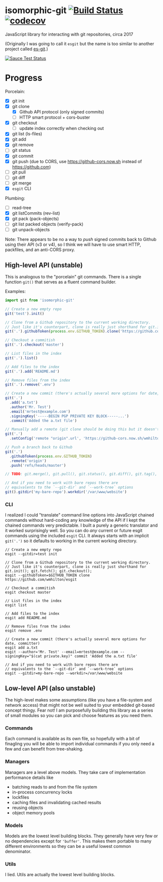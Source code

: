# isomorphic-git [![Build Status](https://travis-ci.org/wmhilton/isomorphic-git.svg?branch=master)](https://travis-ci.org/wmhilton/isomorphic-git) [![codecov](https://codecov.io/gh/wmhilton/isomorphic-git/branch/master/graph/badge.svg)](https://codecov.io/gh/wmhilton/isomorphic-git)
JavaScript library for interacting with git repositories, circa 2017

(Originally I was going to call it `esgit` but the name is too similar to another
project called [es-git](https://github.com/es-git/es-git).)

[![Sauce Test Status](https://saucelabs.com/browser-matrix/_wmhilton.svg)](https://saucelabs.com/u/_wmhilton)

# Progress

Porcelain:

- [x] git init
- [x] git clone
  - [x] Github API protocol (only signed commits)
  - [ ] HTTP smart protocol + cors-buster
- [x] git checkout
  - [ ] update index correctly when checking out
- [x] git list (ls-files)
- [x] git add
- [x] git remove
- [ ] git status
- [x] git commit
- [x] git push (due to CORS, use https://github-cors.now.sh instead of https://github.com)
- [ ] git pull
- [ ] git diff
- [ ] git merge
- [x] `esgit` CLI

Plumbing:

- [ ] read-tree
- [x] git listCommits (rev-list)
- [x] git pack (pack-objects)
- [ ] git list packed objects (verify-pack)
- [ ] git unpack-objects

Note: There appears to be no a way to *push* signed commits back to Github using their API (v3 or v4), so I think we will have to use smart HTTP, packfiles, and an anti-CORS proxy.

## High-level API (unstable)

This is analogous to the "porcelain" git commands. There is a single function `git()` that serves as a fluent command builder.

Examples:

```js
import git from 'isomorphic-git'

// Create a new empty repo
git('test').init()

// Clone from a Github repository to the current working directory.
// Just like it's counterpart, clone is really just shorthand for git.init(); git.fetch(); git.checkout();
git('.').githubToken(process.env.GITHUB_TOKEN).clone('https://github.com/wmhilton/esgit')

// Checkout a commitish
git('.').checkout('master')

// List files in the index
git('.').list()

// Add files to the index
git('.').add('README.md')

// Remove files from the index
git('.').remove('.env')

// Create a new commit (there's actually several more options for date, committer)
git('.')
  .add('a.txt')
  .author('Mr. Test')
  .email('mrtest@example.com')
  .signingKey('-----BEGIN PGP PRIVATE KEY BLOCK-----...')
  .commit('Added the a.txt file')

// Manually add a remote (git clone should be doing this but it doesn't (yet))
git('.')
  .setConfig('remote "origin".url', 'https://github-cors.now.sh/wmhilton/test.empty')

// Push a branch back to Github
git('.')
  .githubToken(process.env.GITHUB_TOKEN)
  .remote('origin')
  .push('refs/heads/master')

// TODO: git.merge(), git.pull(), git.status(), git.diff(), git.tag(), git.branch(), etc

// And if you need to work with bare repos there are
// equivalents to the `--git-dir` and `--work-tree` options
git().gitdir('my-bare-repo').workdir('/var/www/website')
```

### CLI

I realized I could "translate" command line options into JavaScript chained commands
without hard-coding any knowledge of the API if I kept the chained commands very predictable.
I built a purely a generic translator and it worked surprisingly well.
So you can do *any* current or future esgit commands using the included `esgit` CLI.
It always starts with an implicit `git('.')` so it defaults to working in the
current working directory.

```
// Create a new empty repo
esgit --gitdir=test init

// Clone from a Github repository to the current working directory.
// Just like it's counterpart, clone is really just shorthand for git.init(); git.fetch(); git.checkout();
esgit --githubToken=$GITHUB_TOKEN clone https://github.com/wmhilton/esgit

// Checkout a commitish
esgit checkout master

// List files in the index
esgit list

// Add files to the index
esgit add README.md

// Remove files from the index
esgit remove .env

// Create a new commit (there's actually several more options for date, committer)
esgit add a.txt
esgit --author='Mr. Test' --email=mrtest@example.com --signingKey="$(cat private.key)" commit 'Added the a.txt file'

// And if you need to work with bare repos there are
// equivalents to the `--git-dir` and `--work-tree` options
esgit --gitdir=my-bare-repo --workdir=/var/www/website
```

## Low-level API (also unstable)

The high-level makes some assumptions (like you have a file-system and network access) that might not be well suited
to your embedded git-based concept thingy. Fear not! I am
purposefully building this library as a series of small modules
so you can pick and choose features as you need them.

### Commands

Each command is available as its own file, so hopefully with
a bit of finagling you will be able to import individual commands
if you only need a few and can benefit from tree-shaking.

### Managers

Managers are a level above models. They take care of implementation performance details like

- batching reads to and from the file system
- in-process concurrency locks
- lockfiles
- caching files and invalidating cached results
- reusing objects
- object memory pools

### Models

Models are the lowest level building blocks.
They generally have very few or no dependencies except for `'buffer'`.
This makes them portable to many different environments so they can be a useful lowest common denominator.

### Utils

I lied. Utils are actually the lowest level building blocks.
